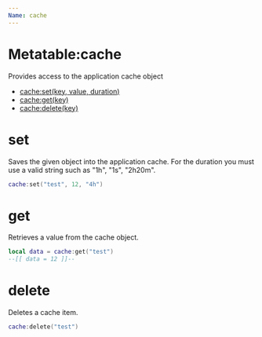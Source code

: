 ```yaml
---
Name: cache
---
```


# Metatable:cache

Provides access to the application cache object

- [cache:set(key, value, duration)](#set)
- [cache:get(key)](#get)
- [cache:delete(key)](#delete)

# set

Saves the given object into the application cache. For the duration you must use a valid string such as "1h", "1s", "2h20m".

```lua
cache:set("test", 12, "4h")
```

# get

Retrieves a value from the cache object.

```lua
local data = cache:get("test")
--[[ data = 12 ]]--
```

# delete

Deletes a cache item.

```lua
cache:delete("test")
```